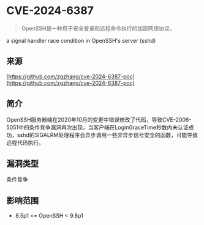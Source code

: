 # CVE-2024-6387

>OpenSSH是一种用于安全登录和远程命令执行的加密网络协议。

a signal handler race condition in OpenSSH's server (sshd)

## 来源

[https://github.com/zgzhang/cve-2024-6387-poc](https://github.com/zgzhang/cve-2024-6387-poc)

## 简介

OpenSSH服务器端在2020年10月的变更中错误修改了代码，导致CVE-2006-5051中的条件竞争漏洞再次出现，当客户端在LoginGraceTime秒数内未认证成功，sshd的SIGALRM处理程序会异步调用一些非异步信号安全的函数，可能导致远程代码执行。

## 漏洞类型

条件竞争

## 影响范围

-   8.5p1 <= OpenSSH < 9.8p1
